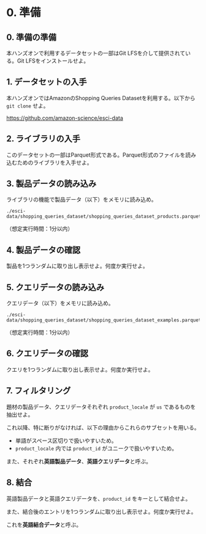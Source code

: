 # 0. 準備

## 0. 準備の準備

本ハンズオンで利用するデータセットの一部はGit LFSを介して提供されている。Git LFSをインストールせよ。

## 1. データセットの入手

本ハンズオンではAmazonのShopping Queries Datasetを利用する。以下から `git clone` せよ。

https://github.com/amazon-science/esci-data

## 2. ライブラリの入手

このデータセットの一部はParquet形式である。Parquet形式のファイルを読み込むためのライブラリを入手せよ。

## 3. 製品データの読み込み

ライブラリの機能で製品データ（以下）をメモリに読み込め。

```
./esci-data/shopping_queries_dataset/shopping_queries_dataset_products.parquet
```

（想定実行時間：1分以内）

## 4. 製品データの確認

製品を1つランダムに取り出し表示せよ。何度か実行せよ。

## 5. クエリデータの読み込み

クエリデータ（以下）をメモリに読み込め。

```
./esci-data/shopping_queries_dataset/shopping_queries_dataset_examples.parquet
```

（想定実行時間：1分以内）

## 6. クエリデータの確認

クエリを1つランダムに取り出し表示せよ。何度か実行せよ。

## 7. フィルタリング

題材の製品データ、クエリデータそれぞれ `product_locale` が `us` であるものを抽出せよ。

これ以降、特に断りがなければ、以下の理由からこれらのサブセットを用いる。

- 単語がスペース区切りで扱いやすいため。
- `product_locale` 内では `product_id` がユニークで扱いやすいため。

また、それぞれ**英語製品データ**、**英語クエリデータ**と呼ぶ。

## 8. 結合

英語製品データと英語クエリデータを、`product_id` をキーとして結合せよ。

また、結合後のエントリを1つランダムに取り出し表示せよ。何度か実行せよ。

これを**英語結合データ**と呼ぶ。
